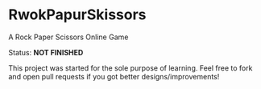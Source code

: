 # RwokPapurSkissors
A Rock Paper Scissors Online Game

Status: **NOT FINISHED**

This project was started for the sole purpose of learning. Feel free to fork and open pull requests if you got better designs/improvements!
